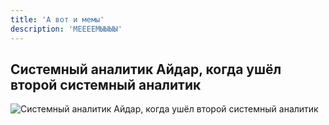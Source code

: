 ```yaml
---
title: 'А вот и мемы'
description: 'МЕЕЕЕМЫЫЫЫ'
---
```


## Системный аналитик Айдар, когда ушёл второй системный аналитик

![Системный аналитик Айдар, когда ушёл второй системный аналитик](@assets/memes/when_vlad_gone.png)
